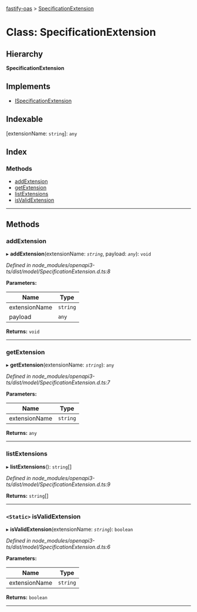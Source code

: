 [fastify-oas](../README.md) > [SpecificationExtension](../classes/specificationextension.md)

# Class: SpecificationExtension

## Hierarchy

**SpecificationExtension**

## Implements

* [ISpecificationExtension](../interfaces/ispecificationextension.md)

## Indexable

\[extensionName: `string`\]:&nbsp;`any`
## Index

### Methods

* [addExtension](specificationextension.md#addextension)
* [getExtension](specificationextension.md#getextension)
* [listExtensions](specificationextension.md#listextensions)
* [isValidExtension](specificationextension.md#isvalidextension)

---

## Methods

<a id="addextension"></a>

###  addExtension

▸ **addExtension**(extensionName: *`string`*, payload: *`any`*): `void`

*Defined in node_modules/openapi3-ts/dist/model/SpecificationExtension.d.ts:8*

**Parameters:**

| Name | Type |
| ------ | ------ |
| extensionName | `string` |
| payload | `any` |

**Returns:** `void`

___
<a id="getextension"></a>

###  getExtension

▸ **getExtension**(extensionName: *`string`*): `any`

*Defined in node_modules/openapi3-ts/dist/model/SpecificationExtension.d.ts:7*

**Parameters:**

| Name | Type |
| ------ | ------ |
| extensionName | `string` |

**Returns:** `any`

___
<a id="listextensions"></a>

###  listExtensions

▸ **listExtensions**(): `string`[]

*Defined in node_modules/openapi3-ts/dist/model/SpecificationExtension.d.ts:9*

**Returns:** `string`[]

___
<a id="isvalidextension"></a>

### `<Static>` isValidExtension

▸ **isValidExtension**(extensionName: *`string`*): `boolean`

*Defined in node_modules/openapi3-ts/dist/model/SpecificationExtension.d.ts:6*

**Parameters:**

| Name | Type |
| ------ | ------ |
| extensionName | `string` |

**Returns:** `boolean`

___

